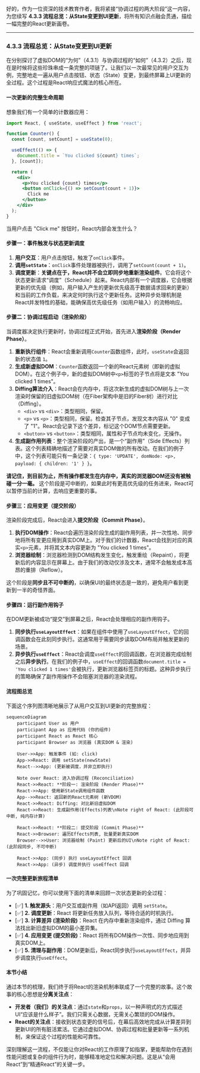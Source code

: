 好的，作为一位资深的技术教育作者，我将紧接“协调过程的两大阶段”这一内容，为您续写 **4.3.3 流程总览：从State变更到UI更新**，将所有知识点融会贯通，描绘一幅完整的React更新画卷。

---

### 4.3.3 流程总览：从State变更到UI更新

在分别探讨了虚拟DOM的“为何”（4.3.1）与协调过程的“如何”（4.3.2）之后，现在是时候将这些珍珠串成一条完整的项链了。让我们以一次最常见的用户交互为例，完整地走一遍从用户点击按钮、状态（State）变更，到最终屏幕上UI更新的全过程。这个过程是React响应式魔法的核心所在。

#### 一次更新的完整生命周期

想象我们有一个简单的计数器应用：

```jsx
import React, { useState, useEffect } from 'react';

function Counter() {
  const [count, setCount] = useState(0);

  useEffect(() => {
    document.title = `You clicked ${count} times`;
  }, [count]);

  return (
    <div>
      <p>You clicked {count} times</p>
      <button onClick={() => setCount(count + 1)}>
        Click me
      </button>
    </div>
  );
}
```

当用户点击 "Click me" 按钮时，React内部会发生什么？

#### 步骤一：事件触发与状态更新调度

1.  **用户交互**：用户点击按钮，触发了`onClick`事件。
2.  **调用`setState`**：`onClick`事件处理器被执行，调用了`setCount(count + 1)`。
3.  **调度更新**：**关键点在于，React并不会立即同步地重新渲染组件**。它会将这个状态更新请求“调度”（Schedule）起来。React内部有一个调度器，它会根据更新的优先级（例如，用户输入产生的更新优先级高于数据请求回来的更新）和当前的工作负载，来决定何时执行这个更新任务。这种异步处理机制是React并发特性的基础，能确保高优先级任务（如用户输入）的流畅响应。

#### 步骤二：协调过程启动（渲染阶段）

当调度器决定执行更新时，协调过程正式开始，首先进入**渲染阶段（Render Phase）**。

1.  **重新执行组件**：React会重新调用`Counter`函数组件，此时，`useState`会返回新的状态值 `1`。
2.  **生成新虚拟DOM**：`Counter`函数返回一个新的React元素树（即新的虚拟DOM）。在这个例子中，新的虚拟DOM树中`<p>`标签的子节点将是文本 "You clicked 1 times"。
3.  **Diffing算法介入**：React会在内存中，将这次新生成的虚拟DOM树与上一次渲染时保留的旧虚拟DOM树（在Fiber架构中是旧的Fiber树）进行对比（Diffing）。
    *   `<div>` vs `<div>`：类型相同，保留。
    *   `<p>` vs `<p>`：类型相同，保留。检查其子节点，发现文本内容从 "0" 变成了 "1"。React会记录下这个差异，标记这个DOM节点需要更新。
    *   `<button>` vs `<button>`：类型相同，属性和子节点均未变化，无操作。
4.  **生成副作用列表**：整个渲染阶段的产出，是一个“副作用”（Side Effects）列表。这个列表精确地描述了需要对真实DOM做的所有改动。在我们的例子中，这个列表可能只有一条记录：`{ type: 'UPDATE', domNode: <p>, payload: { children: '1' } }`。

**请记住，到目前为止，所有操作都发生在内存中，真实的浏览器DOM还没有被触碰一分一毫。** 这个阶段是可中断的，如果此时有更高优先级的任务进来，React可以暂停当前的计算，去响应更重要的事。

#### 步骤三：应用变更（提交阶段）

渲染阶段完成后，React会进入**提交阶段（Commit Phase）**。

1.  **执行DOM操作**：React会遍历渲染阶段生成的副作用列表，并一次性地、同步地将所有变更应用到真实DOM上。对于我们的计数器，React会找到对应的真实`<p>`元素，并将其文本内容更新为 "You clicked 1 times"。
2.  **浏览器绘制**：浏览器检测到DOM结构发生变化，触发重绘（Repaint），将更新后的内容显示在屏幕上。由于我们的改动仅涉及文本，通常不会触发成本高昂的重排（Reflow）。

这个阶段是**同步且不可中断的**，以确保UI的最终状态是一致的，避免用户看到更新到一半的奇怪界面。

#### 步骤四：运行副作用钩子

在DOM更新被成功“提交”到屏幕之后，React会处理相应的副作用钩子。

1.  **同步执行`useLayoutEffect`**：如果在组件中使用了`useLayoutEffect`，它的回调函数会在此刻同步执行。这通常用于需要同步读取DOM布局并触发更新的场景。
2.  **异步执行`useEffect`**：React会调度`useEffect`的回调函数，在浏览器完成绘制之后**异步执行**。在我们的例子中，`useEffect`的回调函数`document.title = 'You clicked 1 times'`会被执行，更新浏览器标签页的标题。这种异步执行的策略确保了副作用操作不会阻塞浏览器的渲染流程。

#### 流程图总览

下面这个序列图清晰地展示了从用户交互到UI更新的完整旅程：

```mermaid
sequenceDiagram
    participant User as 用户
    participant App as 应用代码 (你的组件)
    participant React as React 核心
    participant Browser as 浏览器 (真实DOM & 渲染)

    User->>App: 触发事件 (如: click)
    App->>React: 调用 setState(newState)
    React-->>App: (更新被调度，并非立即执行)

    Note over React: 进入协调过程 (Reconciliation)
    React->>React: **阶段一: 渲染阶段 (Render Phase)**
    React->>App: 使用新State调用组件函数
    App-->>React: 返回新的React元素树 (新VDOM)
    React->>React: Diffing: 对比新旧虚拟DOM
    React->>React: 生成副作用(Effects)列表\nNote right of React: (此阶段可中断, 纯内存计算)

    React->>React: **阶段二: 提交阶段 (Commit Phase)**
    React->>Browser: 遍历Effects列表, 批量更新真实DOM
    Browser-->>User: 浏览器绘制 (Paint) 更新后的UI\nNote right of React: (此阶段同步, 不可中断)

    React->>App: (同步) 执行 useLayoutEffect 回调
    React->>App: (异步) 调度并执行 useEffect 回调
```

#### 一次完整更新旅程清单

为了巩固记忆，你可以使用下面的清单来回顾一次状态更新的全过程：

-   [✅] **1. 触发源头**：用户交互或副作用（如API返回）调用 `setState`。
-   [✅] **2. 调度更新**：React 将更新任务放入队列，等待合适的时机执行。
-   [✅] **3. 计算差异 (渲染阶段)**：React 在内存中重新渲染组件，通过 Diffing 算法找出新旧虚拟DOM的最小差异集。
-   [✅] **4. 应用变更 (提交阶段)**：React 将所有DOM操作一次性、同步地应用到真实DOM上。
-   [✅] **5. 清理与副作用**：DOM更新后，React同步执行`useLayoutEffect`，并异步调度执行`useEffect`。

#### 本节小结

通过本节的梳理，我们终于将React的渲染机制串联成了一个完整的故事。这个故事的核心思想是**分离关注点**：

*   **开发者（我们）的关注点**：通过`state`和`props`，以一种声明式的方式描述UI“应该是什么样子”。我们只需关心数据，无需关心繁琐的DOM操作。
*   **React的关注点**：接收到状态变更的信号后，在幕后高效地完成从计算差异到更新UI的所有脏活累活。它通过虚拟DOM、协调过程和批量更新等一系列机制，来保证这个过程的性能和可靠性。

深刻理解这一流程，不仅能让你对React的工作原理了如指掌，更能帮助你在遇到性能问题或复杂的组件行为时，能够精准地定位和解决问题。这是从“会用React”到“精通React”的关键一步。